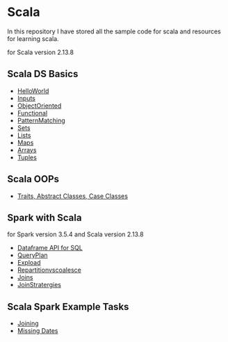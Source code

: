 # Scala

In this repository I have stored all the sample code for  scala and resources for learning scala.

for Scala version 2.13.8

## Scala DS Basics

- [HelloWorld]("Scala_DS_Examples/HelloWorld.scala")
- [Inputs]("Scala_DS_Examples/Inputs.txt")
- [ObjectOriented](Scala_DS_Examples/ObjectOriented.txt)
- [Functional](Scala_DS_Examples/Functional.txt)
- [PatternMatching](Scala_DS_Examples/PatternMatching.txt)
- [Sets](Scala_DS_Examples/Sets.txt)
- [Lists](Scala_DS_Examples/Lists.txt)
- [Maps](Scala_DS_Examples/Maps.txt)
- [Arrays](Scala_DS_Examples/Arrays.txt)
- [Tuples](Scala_DS_Examples/Tuples.txt)

## Scala OOPs

- [Traits, Abstract Classes, Case Classes](Scala_Oops_Examples/oops.scala)

## Spark with Scala

for Spark version 3.5.4 and Scala version 2.13.8

- [Dataframe API for SQL](app/src/main/scala/org/Main.scala)
- [QueryPlan](app/src/main/scala/org/QueryPlan.scala)
- [Expload](app/src/main/scala/org/Expload.scala)
- [Repartitionvscoalesce](app/src/main/scala/org/RepartionvsColalace.scala)
- [Joins](app/src/main/scala/org/Joins.scala)
- [JoinStratergies](app/src/main/scala/org/SpecialJoins.scala)

## Scala Spark Example Tasks

- [Joining](Scala_Spark_Examples/joinTask.scala)
- [Missing Dates](Scala_Spark_Examples/MissingDates.scala)

